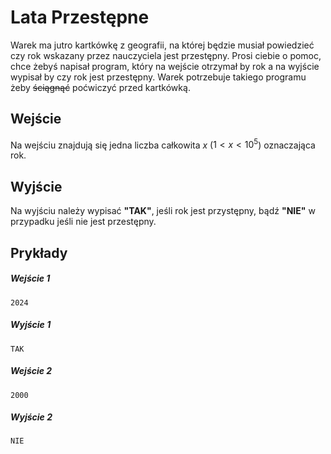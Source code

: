 
# Lata Przestępne

Warek ma jutro kartkówkę z geografii, na której będzie musiał powiedzieć czy rok wskazany przez nauczyciela jest przestępny. Prosi ciebie o pomoc, chce żebyś napisał program, który na wejście otrzymał by rok a na wyjście wypisał by czy rok jest przestępny. Warek potrzebuje takiego programu żeby ~~ściągnąć~~  poćwiczyć przed kartkówką.
## Wejście
Na wejściu znajdują się jedna liczba całkowita $x$  ($1 < x < 10^5$) oznaczająca rok.
## Wyjście
Na wyjściu należy wypisać **"TAK"**, jeśli rok jest przystępny, bądź **"NIE"** w przypadku jeśli nie jest przestępny.

## Prykłady
##### Wejście 1 
```
2024
```
##### Wyjście 1
```
TAK
```

##### Wejście 2
```
2000
```
##### Wyjście 2
```
NIE
```